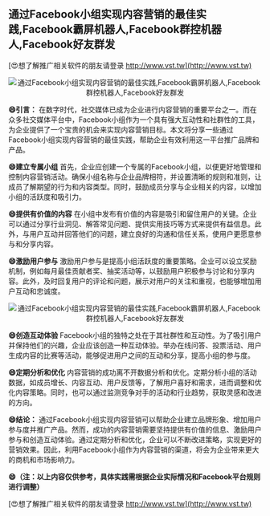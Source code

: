 ## **通过Facebook小组实现内容营销的最佳实践,Facebook霸屏机器人,Facebook群控机器人,Facebook好友群发**

[😍想了解推广相关软件的朋友请登录 http://www.vst.tw](http://www.vst.tw)

 <center><img src="https://vst.tw/MP4/tuiguang/png/0.png" alt="通过Facebook小组实现内容营销的最佳实践,Facebook霸屏机器人,Facebook群控机器人,Facebook好友群发"></center>

**😄引言：**
在数字时代，社交媒体已成为企业进行内容营销的重要平台之一。而在众多社交媒体平台中，Facebook小组作为一个具有强大互动性和社群性的工具，为企业提供了一个宝贵的机会来实现内容营销目标。本文将分享一些通过Facebook小组实现内容营销的最佳实践，帮助企业有效利用这一平台推广品牌和产品。

**😄建立专属小组**
首先，企业应创建一个专属的Facebook小组，以便更好地管理和控制内容营销活动。确保小组名称与企业品牌相符，并设置清晰的规则和准则，让成员了解期望的行为和内容类型。同时，鼓励成员分享与企业相关的内容，以增加小组的活跃度和吸引力。

**😄提供有价值的内容**
在小组中发布有价值的内容是吸引和留住用户的关键。企业可以通过分享行业洞见、解答常见问题、提供实用技巧等方式来提供有益信息。此外，与用户互动并回答他们的问题，建立良好的沟通和信任关系，使用户更愿意参与和分享内容。

**😄激励用户参与**
激励用户参与是提高小组活跃度的重要策略。企业可以设立奖励机制，例如每月最佳贡献者奖、抽奖活动等，以鼓励用户积极参与讨论和分享内容。此外，及时回复用户的评论和问题，展示对用户的关注和重视，也能够增加用户互动和忠诚度。

 <center><img src="https://vst.tw/MP4/tuiguang/png/3.png" alt="通过Facebook小组实现内容营销的最佳实践,Facebook霸屏机器人,Facebook群控机器人,Facebook好友群发"></center>

**😄创造互动体验**
Facebook小组的独特之处在于其社群性和互动性。为了吸引用户并保持他们的兴趣，企业应该创造一种互动体验。举办在线问答、投票活动、用户生成内容的比赛等活动，能够促进用户之间的互动和分享，提高小组的参与度。

**😄定期分析和优化**
内容营销的成功离不开数据分析和优化。定期分析小组的活动数据，如成员增长、内容互动、用户反馈等，了解用户喜好和需求，进而调整和优化内容策略。同时，也可以通过监测竞争对手的活动和行业趋势，获取灵感和改进的方向。

**😄结论：**
通过Facebook小组实现内容营销可以帮助企业建立品牌形象、增加用户参与度并推广产品。然而，成功的内容营销需要坚持提供有价值的信息、激励用户参与和创造互动体验。通过定期分析和优化，企业可以不断改进策略，实现更好的营销效果。因此，利用Facebook小组作为内容营销的渠道，将会为企业带来更大的商机和市场影响力。

**😄（注：以上内容仅供参考，具体实践需根据企业实际情况和Facebook平台规则进行调整）**

[😍想了解推广相关软件的朋友请登录 http://www.vst.tw](http://www.vst.tw)



